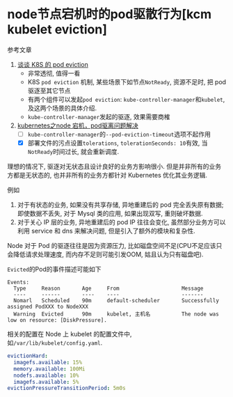 # node节点宕机时的pod驱散行为[kcm kubelet eviction]

参考文章

1. [谈谈 K8S 的 pod eviction](http://wsfdl.com/kubernetes/2018/05/15/node_eviction.html)
    - 非常透彻, 值得一看
    - K8S `pod eviction` 机制, 某些场景下如节点`NotReady`, 资源不足时, 把 pod 驱逐至其它节点
    - 有两个组件可以发起`pod eviction`: `kube-controller-manager`和`kubelet`, 及这两个场景的具体介绍.
    - `kube-controller-manager`发起的驱逐, 效果需要商榷
2. [kubernetes之node 宕机，pod驱离问题解决](https://www.cnblogs.com/cptao/p/10911959.html)
    - [ ] `kube-controller-manager`的`--pod-eviction-timeout`选项不起作用
    - [x] 部署文件的污点设置`tolerations`, `tolerationSeconds: 10`有效, 当`NotReady`时间过长, 就会重新调度.

理想的情况下, 驱逐对无状态且设计良好的业务方影响很小. 但是并非所有的业务方都是无状态的, 也并非所有的业务方都针对 Kubernetes 优化其业务逻辑. 

例如

1. 对于有状态的业务, 如果没有共享存储, 异地重建后的 pod 完全丢失原有数据; 即使数据不丢失, 对于 Mysql 类的应用, 如果出现双写, 重则破坏数据. 
2. 对于关心 IP 层的业务, 异地重建后的 pod IP 往往会变化, 虽然部分业务方可以利用 service 和 dns 来解决问题, 但是引入了额外的模块和复杂性. 

Node 对于 Pod 的驱逐往往是因为资源压力, 比如磁盘空间不足(CPU不足应该只会降低请求处理速度, 而内存不足则可能引发OOM, 姑且认为只有磁盘吧).

`Evicted`的Pod的事件描述可能如下

```
Events:
  Type     Reason       Age     From                    Message
  ----     ------       ----    ----                    -------
  Nomarl   Scheduled    90m     default-scheduler       Successfully assigned PodXXX to NodeXXX
  Warning  Evicted      90m     kubelet, 主机名          The node was low on resource: [DiskPressure].
```

相关的配置在 Node 上 kubelet 的配置文件中, 如`/var/lib/kubelet/config.yaml`.

```yaml
evictionHard:
  imagefs.available: 15%
  memory.available: 100Mi
  nodefs.available: 10%
  imagefs.available: 5%
evictionPressureTransitionPeriod: 5m0s
```
